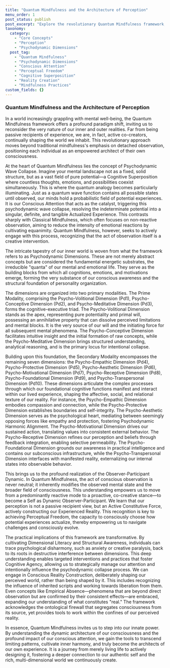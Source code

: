```yaml
---
title: "Quantum Mindfulness and the Architecture of Perception"
menu_order: 1
post_status: publish
post_excerpt: "Explore the revolutionary Quantum Mindfulness framework, which posits that your conscious attention actively shapes your reality. Discover how understanding the intricate interplay of psychodynamic dimensions empowers you to become the architect of your own experience, moving beyond passive observation to active mastery."
taxonomy:
  category:
    - "Core Concepts"
    - "Perception"
    - "Psychodynamic Dimensions"
  post_tag:
    - "Quantum Mindfulness"
    - "Psychodynamic Dimensions"
    - "Conscious Attention"
    - "Perceptual Freedom"
    - "Cognitive Superposition"
    - "Reality Creation"
    - "Mindfulness Practices"
custom_fields: {}
---
```


### Quantum Mindfulness and the Architecture of Perception

In a world increasingly grappling with mental well-being, the Quantum Mindfulness framework offers a profound paradigm shift, inviting us to reconsider the very nature of our inner and outer realities. Far from being passive recipients of experience, we are, in fact, active co-creators, continually shaping the world we inhabit. This revolutionary approach moves beyond traditional mindfulness's emphasis on detached observation, positioning each individual as an empowered architect of their own consciousness.

At the heart of Quantum Mindfulness lies the concept of Psychodynamic Wave Collapse. Imagine your mental landscape not as a fixed, solid structure, but as a vast field of pure potential—a Cognitive Superposition where countless thoughts, emotions, and possibilities coexist simultaneously. This is where the quantum analogy becomes particularly illuminating. Just as a quantum wave function contains all possible states until observed, our minds hold a probabilistic field of potential experiences. It is our Conscious Attention that acts as the catalyst, triggering this psychodynamic wave collapse, resolving the indeterminate potential into a singular, definite, and tangible Actualized Experience. This contrasts sharply with Classical Mindfulness, which often focuses on non-reactive observation, aiming to reduce the intensity of emotional reactions by cultivating equanimity. Quantum Mindfulness, however, seeks to actively engage with this process, recognizing that the act of observation itself is a creative intervention.

The intricate tapestry of our inner world is woven from what the framework refers to as Psychodynamic Dimensions. These are not merely abstract concepts but are considered the fundamental energetic substrates, the irreducible "quanta" of our mental and emotional life. They serve as the building blocks from which all cognitions, emotions, and motivations emerge, forming the very substance of our conscious awareness and the structural foundation of personality organization.

The dimensions are organized into two primary modalities. The Prime Modality, comprising the Psycho-Volitional Dimension (Pd1), Psycho-Conceptive Dimension (Pd2), and Psycho-Meditative Dimension (Pd3), forms the cognitive-executive triad. The Psycho-Volitional Dimension stands as the apex, representing pure potentiality and primal will, possessing an annihilative property that can dissolve perceived limitations and mental blocks. It is the very source of our will and the initiating force for all subsequent mental phenomena. The Psycho-Conceptive Dimension facilitates intuitive insight and the initial formation of raw concepts, while the Psycho-Meditative Dimension brings structured understanding, analytical reasoning, and is the primary locus for intentional collapse.

Building upon this foundation, the Secondary Modality encompasses the remaining seven dimensions: the Psycho-Empathic Dimension (Pd4), Psycho-Protective Dimension (Pd5), Psycho-Aesthetic Dimension (Pd6), Psycho-Motivational Dimension (Pd7), Psycho-Receptive Dimension (Pd8), Psycho-Foundational Dimension (Pd9), and Psycho-Transpersonal Dimension (Pd10). These dimensions articulate the complex processes through which our foundational cognitive functions manifest and interact within our lived experience, shaping the affective, social, and relational texture of our reality. For instance, the Psycho-Empathic Dimension embodies compassion and connection, while the Psycho-Protective Dimension establishes boundaries and self-integrity. The Psycho-Aesthetic Dimension serves as the psychological heart, mediating between seemingly opposing forces like empathy and protection, fostering Psychodynamic Harmonic Alignment. The Psycho-Motivational Dimension drives our sustained action, translating values into consistent external behavior. The Psycho-Receptive Dimension refines our perception and beliefs through feedback integration, enabling selective permeability. The Psycho-Foundational Dimension grounds our awareness in practical intelligence and contains our subconscious infrastructure, while the Psycho-Transpersonal Dimension interfaces with manifested reality, externalizing our internal states into observable behavior.

This brings us to the profound realization of the Observer-Participant Dynamic. In Quantum Mindfulness, the act of conscious observation is never neutral; it inherently modifies the observed mental state and the broader field of consciousness. This understanding empowers us to move from a predominantly reactive mode to a proactive, co-creative stance—to become a Self as Dynamic Observer-Participant. We learn that our perception is not a passive recipient view, but an Active Constitutive Force, actively constructing our Experienced Reality. This recognition is key to achieving Perceptual Freedom, the capacity to consciously choose how potential experiences actualize, thereby empowering us to navigate challenges and consciously evolve.

The practical implications of this framework are transformative. By cultivating Dimensional Literacy and Structural Awareness, individuals can trace psychological disharmony, such as anxiety or creative paralysis, back to its roots in destructive interference between dimensions. This deep understanding enables targeted interventions and practices that foster Cognitive Agency, allowing us to strategically manage our attention and intentionally influence the psychodynamic collapse process. We can engage in Conscious Reality Construction, deliberately shaping our perceived world, rather than being shaped by it. This includes recognizing the influence of inherited scripts and working towards liberation from them. Even concepts like Empirical Absence—phenomena that are beyond direct observation but are confirmed by their consistent effects—are embraced, expanding our understanding of what constitutes "real." The framework acknowledges the ontological firewall that segregates consciousness from its source, yet provides tools to work within the confines of our perceived reality.

In essence, Quantum Mindfulness invites us to step into our innate power. By understanding the dynamic architecture of our consciousness and the profound impact of our conscious attention, we gain the tools to transcend limiting patterns, cultivate inner harmony, and truly become the architects of our own experience. It is a journey from merely living life to actively designing it, fostering a deeper connection to our authentic self and the rich, multi-dimensional world we continuously create.
